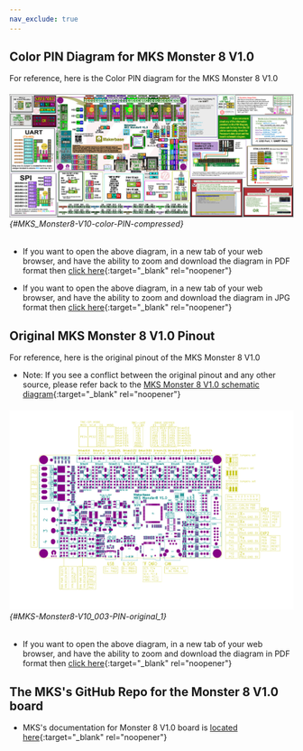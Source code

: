 ```yaml
---
nav_exclude: true
---
```

## Color PIN Diagram for MKS Monster 8 V1.0

For reference, here is the Color PIN diagram for the MKS Monster 8 V1.0

###### ![](./images/MKS_Monster8-V1.0-color-PIN-compressed.jpg) {#MKS_Monster8-V10-color-PIN-compressed}

* If you want to open the above diagram, in a new tab of your web browser, and have the ability to zoom and download the diagram in PDF format then [click here](./images/MKS_Monster8-V1.0-color-PIN.pdf){:target="_blank" rel="noopener"}

* If you want to open the above diagram, in a new tab of your web browser, and have the ability to zoom and download the diagram in JPG format then [click here](./images/MKS_Monster8-V1.0-color-PIN.jpg){:target="_blank" rel="noopener"}

## Original MKS Monster 8 V1.0 Pinout

For reference, here is the original pinout of the MKS Monster 8 V1.0

* Note: If you see a conflict between the original pinout and any other source, please refer back to the [MKS Monster 8 V1.0 schematic diagram](<./images/MKS Monster8 V1.0_003 SCH.pdf>){:target="_blank" rel="noopener"}

###### ![](./images/MKS-Monster8-V1.0_003-PIN.png) {#MKS-Monster8-V10_003-PIN-original_1}

* If you want to open the above diagram, in a new tab of your web browser, and have the ability to zoom and download the diagram in PDF format then [click here](<./images/MKS Monster8 V1.0_003 PIN.pdf>){:target="_blank" rel="noopener"}

## The MKS's GitHub Repo for the Monster 8 V1.0 board

* MKS's documentation for Monster 8 V1.0 board is [located here](https://github.com/makerbase-mks/MKS-Monster8){:target="_blank" rel="noopener"}